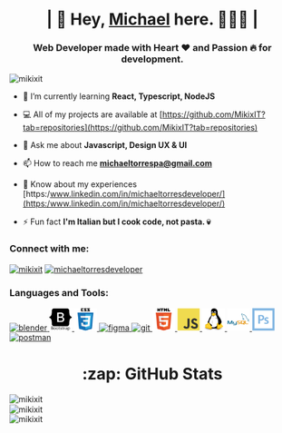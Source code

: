 <h1 align="center">| 👋  Hey, <a href="https://www.linkedin.com/in/michaeltorresdeveloper/">Michael</a> here.  👨🏻‍💻 |</h1>

<h3 align="center">Web Developer made with Heart  ❤️ and Passion 🔥 for development.</h3>

<p align="left"> <img src="https://komarev.com/ghpvc/?username=mikixit&label=Profile%20views&color=0e75b6&style=flat" alt="mikixit" /> </p>

- 🌱 I’m currently learning **React, Typescript, NodeJS**

- 💻 All of my projects are available at [https://github.com/MikixIT?tab=repositories](https://github.com/MikixIT?tab=repositories)

- 💬 Ask me about **Javascript, Design UX & UI**

- 📫 How to reach me **michaeltorrespa@gmail.com**

- 📄 Know about my experiences [https:/www.linkedin.com/in/michaeltorresdeveloper/](https:/www.linkedin.com/in/michaeltorresdeveloper/)

- ⚡ Fun fact **I'm Italian but I cook code, not pasta. 💀**

<h3 align="left">Connect with me:</h3>
<p align="left">
<a href="https://dev.to/mikixit" target="blank"><img align="center" src="https://raw.githubusercontent.com/rahuldkjain/github-profile-readme-generator/master/src/images/icons/Social/devto.svg" alt="mikixit" height="30" width="40" /></a>
<a href="https://linkedin.com/in/michaeltorresdeveloper" target="blank"><img align="center" src="https://raw.githubusercontent.com/rahuldkjain/github-profile-readme-generator/master/src/images/icons/Social/linked-in-alt.svg" alt="michaeltorresdeveloper" height="30" width="40" /></a>
</p>

<h3 align="left">Languages and Tools:</h3>
<p align="left"> <a href="https://www.blender.org/" target="_blank" rel="noreferrer"> <img src="https://download.blender.org/branding/community/blender_community_badge_white.svg" alt="blender" width="40" height="40"/> </a> <a href="https://getbootstrap.com" target="_blank" rel="noreferrer"> <img src="https://raw.githubusercontent.com/devicons/devicon/master/icons/bootstrap/bootstrap-plain-wordmark.svg" alt="bootstrap" width="40" height="40"/> </a> <a href="https://www.w3schools.com/css/" target="_blank" rel="noreferrer"> <img src="https://raw.githubusercontent.com/devicons/devicon/master/icons/css3/css3-original-wordmark.svg" alt="css3" width="40" height="40"/> </a> <a href="https://www.figma.com/" target="_blank" rel="noreferrer"> <img src="https://www.vectorlogo.zone/logos/figma/figma-icon.svg" alt="figma" width="40" height="40"/> </a> <a href="https://git-scm.com/" target="_blank" rel="noreferrer"> <img src="https://www.vectorlogo.zone/logos/git-scm/git-scm-icon.svg" alt="git" width="40" height="40"/> </a> <a href="https://www.w3.org/html/" target="_blank" rel="noreferrer"> <img src="https://raw.githubusercontent.com/devicons/devicon/master/icons/html5/html5-original-wordmark.svg" alt="html5" width="40" height="40"/> </a> <a href="https://developer.mozilla.org/en-US/docs/Web/JavaScript" target="_blank" rel="noreferrer"> <img src="https://raw.githubusercontent.com/devicons/devicon/master/icons/javascript/javascript-original.svg" alt="javascript" width="40" height="40"/> </a> <a href="https://www.linux.org/" target="_blank" rel="noreferrer"> <img src="https://raw.githubusercontent.com/devicons/devicon/master/icons/linux/linux-original.svg" alt="linux" width="40" height="40"/> </a> <a href="https://www.mysql.com/" target="_blank" rel="noreferrer"> <img src="https://raw.githubusercontent.com/devicons/devicon/master/icons/mysql/mysql-original-wordmark.svg" alt="mysql" width="40" height="40"/> </a> <a href="https://www.photoshop.com/en" target="_blank" rel="noreferrer"> <img src="https://raw.githubusercontent.com/devicons/devicon/master/icons/photoshop/photoshop-line.svg" alt="photoshop" width="40" height="40"/> </a> <a href="https://postman.com" target="_blank" rel="noreferrer"> <img src="https://www.vectorlogo.zone/logos/getpostman/getpostman-icon.svg" alt="postman" width="40" height="40"/> </a> 
</p>


<h1 align="center"> :zap: GitHub Stats </h1>




<img align="left" src="https://github-readme-streak-stats.herokuapp.com/?user=mikixit&" alt="mikixit" />

<br>

<img align="center" src="https://github-readme-stats.vercel.app/api?username=mikixit&show_icons=true&locale=en" alt="mikixit" />

<br>

<img align="left" src="https://github-readme-stats.vercel.app/api/top-langs?username=mikixit&show_icons=true&locale=en&layout=compact" alt="mikixit" />





